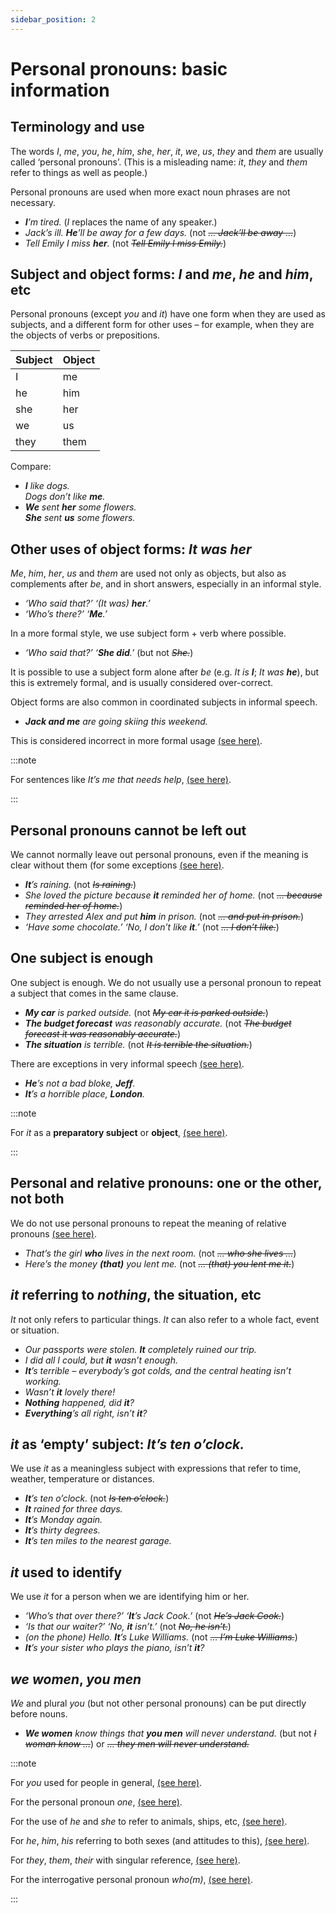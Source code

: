 ```yaml
---
sidebar_position: 2
---
```


# Personal pronouns: basic information

## Terminology and use

The words *I*, *me*, *you*, *he*, *him*, *she*, *her*, *it*, *we*, *us*, *they* and *them* are usually called ‘personal pronouns’. (This is a misleading name: *it*, *they* and *them* refer to things as well as people.)

Personal pronouns are used when more exact noun phrases are not necessary.

- ***I**’m tired.* (*I* replaces the name of any speaker.)
- *Jack’s ill. **He**’ll be away for a few days.* (not *~~… Jack’ll be away …~~*)
- *Tell Emily I miss **her**.* (not *~~Tell Emily I miss Emily.~~*)

## Subject and object forms: *I* and *me*, *he* and *him*, etc

Personal pronouns (except *you* and *it*) have one form when they are used as subjects, and a different form for other uses – for example, when they are the objects of verbs or prepositions.

| Subject | Object |
| --- | --- |
| I | me |
| he | him |
| she | her |
| we | us |
| they | them |

Compare:

- ***I** like dogs.*  
  *Dogs don’t like **me**.*
- ***We** sent **her** some flowers.*  
  ***She** sent **us** some flowers.*

## Other uses of object forms: *It was her*

*Me*, *him*, *her*, *us* and *them* are used not only as objects, but also as complements after *be*, and in short answers, especially in an informal style.

- *‘Who said that?’ ‘(It was) **her**.’*
- *‘Who’s there?’ ‘**Me**.’*

In a more formal style, we use subject form + verb where possible.

- *‘Who said that?’ ‘**She did**.’* (but not *~~She.~~*)

It is possible to use a subject form alone after *be* (e.g. *It is **I***; *It was **he***), but this is extremely formal, and is usually considered over-correct.

Object forms are also common in coordinated subjects in informal speech.

- ***Jack and me** are going skiing this weekend.*

This is considered incorrect in more formal usage [(see here)](./personal-pronouns-advanced-points#jack-and-me-went-between-you-and-i-us-women-understand).

:::note

For sentences like *It’s me that needs help*, [(see here)](./personal-pronouns-advanced-points#it-is-was-me-that-i-who).

:::

## Personal pronouns cannot be left out

We cannot normally leave out personal pronouns, even if the meaning is clear without them (for some exceptions [(see here)](./personal-pronouns-advanced-points#leaving-out-personal-pronouns).

- ***It**’s raining.* (not *~~Is raining.~~*)
- *She loved the picture because **it** reminded her of home.* (not *~~… because reminded her of home.~~*)
- *They arrested Alex and put **him** in prison.* (not *~~… and put in prison.~~*)
- *‘Have some chocolate.’ ‘No, I don’t like **it**.’* (not *~~… I don’t like.~~*)

## One subject is enough

One subject is enough. We do not usually use a personal pronoun to repeat a subject that comes in the same clause.

- ***My car** is parked outside.* (not *~~My car it is parked outside.~~*)
- ***The budget forecast** was reasonably accurate.* (not *~~The budget forecast it was reasonably accurate.~~*)
- ***The situation** is terrible.* (not *~~It is terrible the situation.~~*)

There are exceptions in very informal speech [(see here)](./../speech-and-spoken-exchanges/spoken-sentence-structure).

- ***He**’s not a bad bloke, **Jeff**.*
- ***It**’s a horrible place, **London**.*

:::note

For *it* as a **preparatory subject** or **object**, [(see here)](./../information-structure/preparatory-it-subject).

:::

## Personal and relative pronouns: one or the other, not both

We do not use personal pronouns to repeat the meaning of relative pronouns [(see here)](./../relative-clauses/relatives-basic-information#one-subject-or-object-is-enough).

- *That’s the girl **who** lives in the next room.* (not *~~… who she lives …~~*)
- *Here’s the money **(that)** you lent me.* (not *~~… (that) you lent me it.~~*)

## *it* referring to *nothing*, the situation, etc

*It* not only refers to particular things. *It* can also refer to a whole fact, event or situation.

- *Our passports were stolen. **It** completely ruined our trip.*
- *I did all I could, but **it** wasn’t enough.*
- ***It**’s terrible – everybody’s got colds, and the central heating isn’t working.*
- *Wasn’t **it** lovely there!*
- ***Nothing** happened, did **it**?*
- ***Everything**’s all right, isn’t **it**?*

## *it* as ‘empty’ subject: *It’s ten o’clock.*

We use *it* as a meaningless subject with expressions that refer to time, weather, temperature or distances.

- ***It**’s ten o’clock.* (not *~~Is ten o’clock.~~*)
- ***It** rained for three days.*
- ***It**’s Monday again.*
- ***It**’s thirty degrees.*
- ***It**’s ten miles to the nearest garage.*

## *it* used to identify

We use *it* for a person when we are identifying him or her.

- *‘Who’s that over there?’ ‘**It**’s Jack Cook.’* (not *~~He’s Jack Cook.~~*)
- *‘Is that our waiter?’ ‘No, **it** isn’t.’* (not *~~No, he isn’t.~~*)
- *(on the phone) Hello. **It**’s Luke Williams.* (not *~~… I’m Luke Williams.~~*)
- ***It**’s your sister who plays the piano, isn’t **it**?*

## *we women*, *you men*

*We* and plural *you* (but not other personal pronouns) can be put directly before nouns.

- ***We women** know things that **you men** will never understand.* (but not *~~I woman know …~~*) or *~~… they men will never understand.~~*

:::note

For *you* used for people in general, [(see here)](./one-you-and-they-used-for-people-in-general).

For the personal pronoun *one*, [(see here)](./one-you-and-they-used-for-people-in-general).

For the use of *he* and *she* to refer to animals, ships, etc, [(see here)](./../../vocabulary/vocabulary-areas/gender-references-to-males-and-females).

For *he*, *him*, *his* referring to both sexes (and attitudes to this), [(see here)](./../../vocabulary/vocabulary-areas/gender-references-to-males-and-females#he-or-she).

For *they*, *them*, *their* with singular reference, [(see here)](./singular-they).

For the interrogative personal pronoun *who(m)*, [(see here)](./../../vocabulary/word-problems-from-a-to-z/who-and-whom#questions-who-did-they-arrest).

:::
